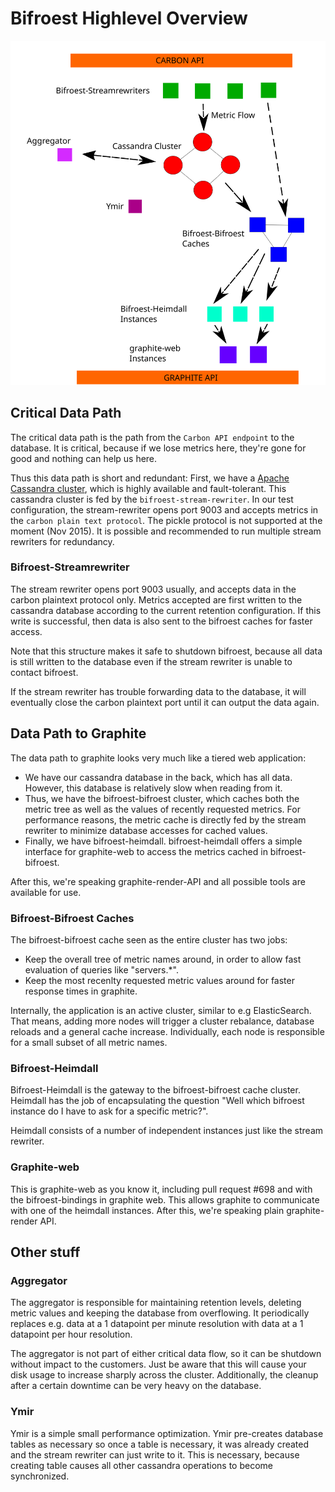 
# Bifroest Highlevel Overview

![Architecture Diagram](highlevel_architecture.svg)

## Critical Data Path

The critical data path is the path from the `Carbon API endpoint` to the
database. It is critical, because if we lose metrics here, they're gone
for good and nothing can help us here.

Thus this data path is short and redundant: First, we have a [Apache Cassandra cluster](http://cassandra.apache.org/), 
which is highly available and fault-tolerant. This cassandra cluster is fed by the
`bifroest-stream-rewriter`. In our test configuration, the stream-rewriter opens port 9003
and accepts metrics in the `carbon plain text protocol`. The pickle protocol is not
supported at the moment (Nov 2015). It is possible and recommended
to run multiple stream rewriters for redundancy.

### Bifroest-Streamrewriter

The stream rewriter opens port 9003 usually, and accepts data in the carbon plaintext
protocol only. Metrics accepted are first written to the cassandra database according
to the current retention configuration. If this write is successful, then data is 
also sent to the bifroest caches for faster access. 

Note that this structure makes it safe to shutdown bifroest, because all data is still
written to the database even if the stream rewriter is unable to contact bifroest.

If the stream rewriter has trouble forwarding data to the database,
it will eventually close the carbon plaintext port until it can output the data again.

## Data Path to Graphite

The data path to graphite looks very much like a tiered web application:

 - We have our cassandra database in the back, which has all data. However, this
   database is relatively slow when reading from it.
 - Thus, we have the bifroest-bifroest cluster, which caches both the metric
   tree as well as the values of recently requested metrics. For performance
   reasons, the metric cache is directly fed by the stream rewriter to minimize
   database accesses for cached values.
 - Finally, we have bifroest-heimdall. bifroest-heimdall offers a simple interface
   for graphite-web to access the metrics cached in bifroest-bifroest.

After this, we're speaking graphite-render-API and all possible tools are available
for use.

### Bifroest-Bifroest Caches

The bifroest-bifroest cache seen as the entire cluster has two jobs:

 - Keep the overall tree of metric names around, in order to allow fast evaluation of
   queries like "servers.\*".
 - Keep the most recenlty requested metric values around for faster response times in
   graphite.

Internally, the application is an active cluster, similar to e.g ElasticSearch. That means,
adding more nodes will trigger a cluster rebalance, database reloads and a general cache
increase. Individually, each node is responsible for a small subset of all metric names.

### Bifroest-Heimdall

Bifroest-Heimdall is the gateway to the bifroest-bifroest cache cluster.  Heimdall
has the job of encapsulating the question "Well which bifroest instance do I have to
ask for a specific metric?". 

Heimdall consists of a number of independent instances just like the stream rewriter.

### Graphite-web

This is graphite-web as you know it, including pull request #698 and with the bifroest-bindings
in graphite web. This allows graphite to communicate with one of the heimdall instances.
After this, we're speaking plain graphite-render API.

## Other stuff

### Aggregator

The aggregator is responsible for maintaining retention levels, deleting metric values
and keeping the database from overflowing. It periodically replaces e.g. data at a 
1 datapoint per minute resolution with data at a 1 datapoint per hour resolution.

The aggregator is not part of either critical data flow, so it can be shutdown without
impact to the customers. Just be aware that this will cause your disk usage to increase
sharply across the cluster. Additionally, the cleanup after a certain downtime
can be very heavy on the database.

### Ymir

Ymir is a simple small performance optimization. Ymir pre-creates database tables as
necessary so once a table is necessary, it was already created and the stream rewriter
can just write to it. This is necessary, because creating table causes all other cassandra
operations to become synchronized.
